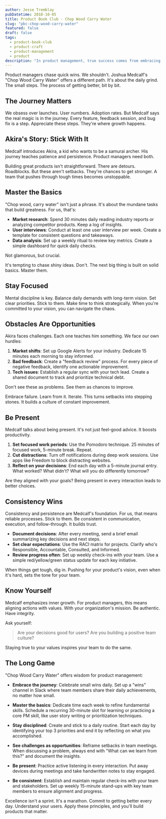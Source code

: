 ```yaml
---
author: Jesse Tremblay
pubDatetime: 2018-10-05
title: Product Book Club - Chop Wood Carry Water
slug: "pbc-chop-wood-carry-water"
featured: false
draft: false
tags:
  - product-book-club
  - product-craft
  - product-management
  - product
description: "In product management, true success comes from embracing the journey, mastering basics, maintaining focus, and viewing challenges as growth opportunities. Inspired by Chop Wood Carry Water, this approach fosters resilience, authenticity, and long-term excellence."
---
```


Product managers chase quick wins. We shouldn't. Joshua Medcalf's "Chop Wood Carry Water" offers a different path. It's about the daily grind. The small steps. The process of getting better, bit by bit.

## The Journey Matters

We obsess over launches. User numbers. Adoption rates. But Medcalf says the real magic is in the journey. Every feature, feedback session, and bug fix is a step. Appreciate these steps. They're where growth happens.

## Akira's Story: Stick With It

Medcalf introduces Akira, a kid who wants to be a samurai archer. His journey teaches patience and persistence. Product managers need both.

Building great products isn't straightforward. There are detours. Roadblocks. But these aren't setbacks. They're chances to get stronger. A team that pushes through tough times becomes unstoppable.

## Master the Basics

"Chop wood, carry water" isn't just a phrase. It's about the mundane tasks that build greatness. For us, that's:

- **Market research**: Spend 30 minutes daily reading industry reports or analyzing competitor products. Keep a log of insights.
- **User interviews**: Conduct at least one user interview per week. Create a template for consistent questions and takeaways.
- **Data analysis**: Set up a weekly ritual to review key metrics. Create a simple dashboard for quick daily checks.

Not glamorous, but crucial.

It's tempting to chase shiny ideas. Don't. The next big thing is built on solid basics. Master them.

## Stay Focused

Mental discipline is key. Balance daily demands with long-term vision. Set clear priorities. Stick to them. Make time to think strategically. When you're committed to your vision, you can navigate the chaos.

## Obstacles Are Opportunities

Akira faces challenges. Each one teaches him something. We face our own hurdles:

1. **Market shifts**: Set up Google Alerts for your industry. Dedicate 15 minutes each morning to stay informed.
2. **Bad feedback**: Create a "feedback review" process. For every piece of negative feedback, identify one actionable improvement.
3. **Tech issues**: Establish a regular sync with your tech lead. Create a shared document to track and prioritize technical debt.

Don't see these as problems. See them as chances to improve.

Embrace failure. Learn from it. Iterate. This turns setbacks into stepping stones. It builds a culture of constant improvement.

## Be Present

Medcalf talks about being present. It's not just feel-good advice. It boosts productivity.

1. **Set focused work periods**: Use the Pomodoro technique. 25 minutes of focused work, 5-minute break. Repeat.
2. **Cut distractions**: Turn off notifications during deep work sessions. Use apps like Freedom to block distracting websites.
3. **Reflect on your decisions**: End each day with a 5-minute journal entry. What worked? What didn't? What will you do differently tomorrow?

Are they aligned with your goals? Being present in every interaction leads to better choices.

## Consistency Wins

Consistency and persistence are Medcalf's foundation. For us, that means reliable processes. Stick to them. Be consistent in communication, execution, and follow-through. It builds trust.

- **Document decisions**: After every meeting, send a brief email summarizing key decisions and next steps.
- **Set clear expectations**: Use the RACI matrix for projects. Clarify who's Responsible, Accountable, Consulted, and Informed.
- **Review progress often**: Set up weekly check-ins with your team. Use a simple red/yellow/green status update for each key initiative.

When things get tough, dig in. Pushing for your product's vision, even when it's hard, sets the tone for your team.

## Know Yourself

Medcalf emphasizes inner growth. For product managers, this means aligning actions with values. With your organization's mission. Be authentic. Have integrity.

Ask yourself:

> Are your decisions good for users? Are you building a positive team culture?

Staying true to your values inspires your team to do the same.

## The Long Game

"Chop Wood Carry Water" offers wisdom for product management:

- **Embrace the journey**: Celebrate small wins daily. Set up a "wins" channel in Slack where team members share their daily achievements, no matter how small.

- **Master the basics**: Dedicate time each week to refine fundamental skills. Schedule a recurring 30-minute slot for learning or practicing a core PM skill, like user story writing or prioritization techniques.

- **Stay disciplined**: Create and stick to a daily routine. Start each day by identifying your top 3 priorities and end it by reflecting on what you accomplished.

- **See challenges as opportunities**: Reframe setbacks in team meetings. When discussing a problem, always end with "What can we learn from this?" and document the insights.

- **Be present**: Practice active listening in every interaction. Put away devices during meetings and take handwritten notes to stay engaged.

- **Be consistent**: Establish and maintain regular check-ins with your team and stakeholders. Set up weekly 15-minute stand-ups with key team members to ensure alignment and progress.

Excellence isn't a sprint. It's a marathon. Commit to getting better every day. Understand your users. Apply these principles, and you'll build products that matter.
